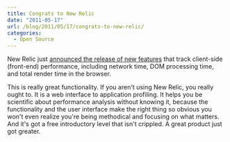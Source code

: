 ```yaml
---
title: Congrats to New Relic
date: "2011-05-17"
url: /blog/2011/05/17/congrats-to-new-relic/
categories:
  - Open Source
---
```

New Relic just [announced the release of new features][1] that track client-side (front-end) performance, including network time, DOM processing time, and total render time in the browser.

This is really great functionality. If you aren't using New Relic, you really ought to. It is a web interface to application profiling. It helps you be scientific about performance analysis without knowing it, because the functionality and the user interface make the right thing so obvious you won't even realize you're being methodical and focusing on what matters. And it's got a free introductory level that isn't crippled. A great product just got greater.

 [1]: http:/http://www.xaprb.com/blog.newrelic.com/2011/05/17/real-user-monitoring-has-arrived/
